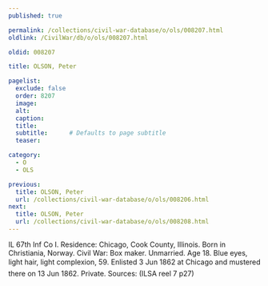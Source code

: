 ```yaml
---
published: true

permalink: /collections/civil-war-database/o/ols/008207.html
oldlink: /CivilWar/db/o/ols/008207.html

oldid: 008207

title: OLSON, Peter

pagelist:
  exclude: false
  order: 8207
  image: 
  alt:
  caption:
  title:
  subtitle:      # Defaults to page subtitle
  teaser:

category: 
  - O 
  - OLS

previous:
  title: OLSON, Peter
  url: /collections/civil-war-database/o/ols/008206.html  
next:
  title: OLSON, Peter
  url: /collections/civil-war-database/o/ols/008208.html   
---
```

IL 67th Inf Co I. Residence: Chicago, Cook County, Illinois. Born in Christiania, Norway. Civil War: Box maker. Unmarried. Age 18. Blue eyes, light hair, light complexion, 5&#146;9&#148;. Enlisted 3 Jun 1862 at Chicago and mustered there on 13 Jun 1862. Private. Sources: (ILSA reel 7 p27)